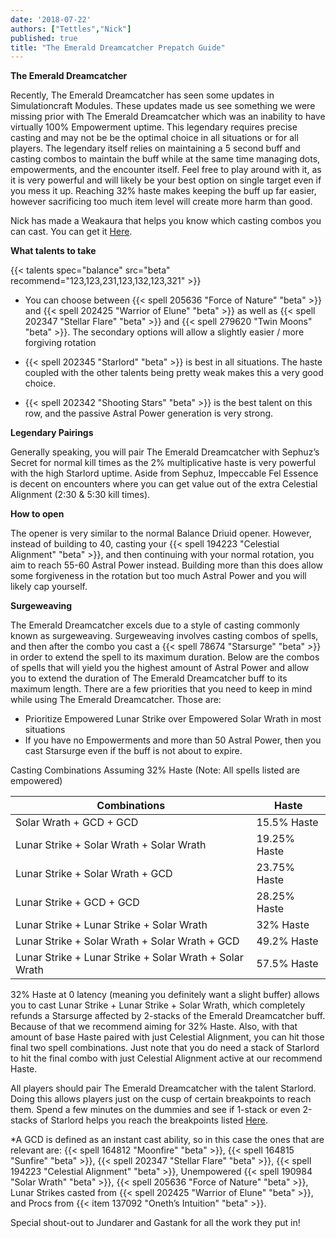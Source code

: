 ```yaml
---
date: '2018-07-22'
authors: ["Tettles","Nick"]
published: true
title: "The Emerald Dreamcatcher Prepatch Guide"
---
```


**The Emerald Dreamcatcher**

Recently, The Emerald Dreamcatcher has seen some updates in Simulationcraft Modules. These updates made us see something we were missing prior with The Emerald Dreamcatcher which was an inability to have virtually 100% Empowerment uptime. This legendary requires precise casting and may not be be the optimal choice in all situations or for all players. The legendary itself relies on maintaining a 5 second buff and casting combos to maintain the buff while at the same time managing dots, empowerments, and the encounter itself. Feel free to play around with it, as it is very powerful and will likely be your best option on single target even if you mess it up. Reaching 32% haste makes keeping the buff up far easier, however sacrificing too much item level will create more harm than good. 

Nick has made a Weakaura that helps you know which casting combos you can cast. You can get it [Here](https://wago.io/H1hRA6WNQ).

**What talents to take**

{{< talents spec="balance" src="beta" recommend="123,123,231,123,132,123,321" >}}

- You can choose between {{< spell 205636 "Force of Nature" "beta" >}} and {{< spell 202425 "Warrior of Elune" "beta" >}} as well as {{< spell 202347 "Stellar Flare" "beta" >}} and {{< spell 279620 "Twin Moons" "beta" >}}. The secondary options will allow a slightly easier / more forgiving rotation

- {{< spell 202345 "Starlord" "beta" >}} is best in all situations. The haste coupled with the other talents being pretty weak makes this a very good choice.

- {{< spell 202342 "Shooting Stars" "beta" >}} is the best talent on this row, and the passive Astral Power generation is very strong.

**Legendary Pairings**

Generally speaking, you will pair The Emerald Dreamcatcher with Sephuz’s Secret for normal kill times as the 2% multiplicative haste is very powerful with the high Starlord uptime. Aside from Sephuz, Impeccable Fel Essence is decent on encounters where you can get value out of the extra Celestial Alignment (2:30 & 5:30 kill times). 

**How to open**

The opener is very similar to the normal Balance Driuid opener. However, instead of building to 40, casting your {{< spell 194223 "Celestial Alignment" "beta" >}}, and then continuing with your normal rotation, you aim to reach 55-60 Astral Power instead. Building more than this does allow some forgiveness in the rotation but too much Astral Power and you will likely cap yourself.

**Surgeweaving**

The Emerald Dreamcatcher excels due to a style of casting commonly known as surgeweaving. Surgeweaving involves casting combos of spells, and then after the combo you cast a {{< spell 78674 "Starsurge" "beta" >}} in order to extend the spell to its maximum duration. Below are the combos of spells that will yield you the highest amount of Astral Power and allow you to extend the duration of The Emerald Dreamcatcher buff to its maximum length. There are a few priorities that you need to keep in mind while using The Emerald Dreamcatcher. Those are:

- Prioritize Empowered Lunar Strike over Empowered Solar Wrath in most situations
- If you have no Empowerments and more than 50 Astral Power, then you cast Starsurge even if the buff is not about to expire.

Casting Combinations Assuming 32% Haste (Note: All spells listed are empowered)  

|                 Combinations                |   Haste     |
|---------------------------------------------|-------------|
| Solar Wrath + GCD + GCD                     | 15.5% Haste  |
| Lunar Strike + Solar Wrath + Solar Wrath    | 19.25% Haste |
| Lunar Strike + Solar Wrath + GCD            | 23.75% Haste |
| Lunar Strike + GCD + GCD                    | 28.25% Haste |
| Lunar Strike + Lunar Strike + Solar Wrath   | 32% Haste    |
| Lunar Strike + Solar Wrath + Solar Wrath + GCD | 49.2% Haste |
| Lunar Strike + Lunar Strike + Solar Wrath + Solar Wrath | 57.5% Haste |

32% Haste at 0 latency (meaning you definitely want a slight buffer) allows you to cast Lunar Strike + Lunar Strike + Solar Wrath, which completely refunds a Starsurge affected by 2-stacks of the Emerald Dreamcatcher buff. Because of that we recommend aiming for 32% Haste. Also, with that amount of base Haste paired with just Celestial Alignment, you can hit those final two spell combinations. Just note that you do need a stack of Starlord to hit the final combo with just Celestial Alignment active at our recommend Haste. 

All players should pair The Emerald Dreamcatcher with the talent Starlord. Doing this allows players just on the cusp of certain breakpoints to reach them. Spend a few minutes on the dummies and see if 1-stack or even 2-stacks of Starlord helps you reach the breakpoints listed [Here](https://docs.google.com/spreadsheets/d/1F4Xup4FBRC517rkBA6OdzdXw5O1MU5AU37lztQq9Ox8/edit#gid=0).

*A GCD is defined as an instant cast ability, so in this case the ones that are relevant are: {{< spell 164812 "Moonfire" "beta" >}}, {{< spell 164815 "Sunfire" "beta" >}}, {{< spell 202347 "Stellar Flare" "beta" >}}, {{< spell 194223 "Celestial Alignment" "beta" >}}, Unempowered {{< spell 190984 "Solar Wrath" "beta" >}}, {{< spell 205636 "Force of Nature" "beta" >}}, Lunar Strikes casted from {{< spell 202425 "Warrior of Elune" "beta" >}}, and Procs from {{< item 137092 "Oneth’s Intuition" "beta" >}}.

Special shout-out to Jundarer and Gastank for all the work they put in!

